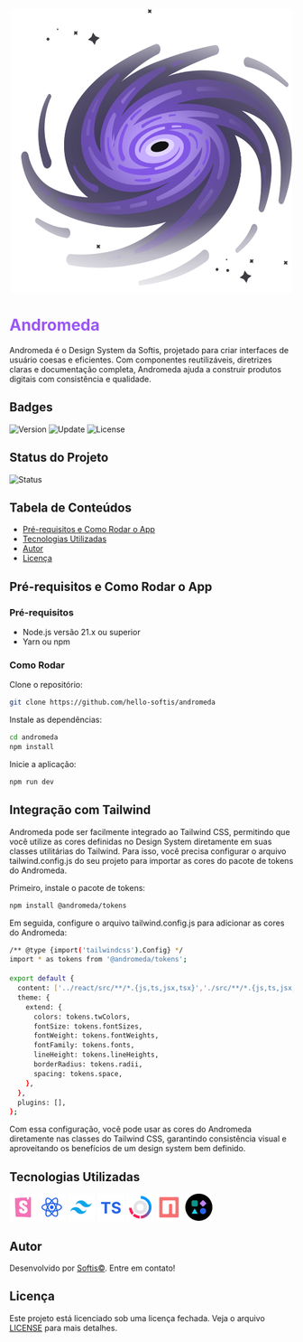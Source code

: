 <div align="center">
  <img src="./public/logo.svg" width="500px" height="500px" />
</div>

# <span style="color: #9956F6;">Andromeda</span>

Andromeda é o Design System da Softis, projetado para criar interfaces de usuário coesas e eficientes. Com componentes reutilizáveis, diretrizes claras e documentação completa, Andromeda ajuda a construir produtos digitais com consistência e qualidade.

## Badges

![Version](https://img.shields.io/badge/Version-0.0.1-black?style=for-the-badge&logo=version&logoColor=white&color=black&labelColor=black&label=Version)
![Update](https://img.shields.io/badge/Update-July%202024-black?style=for-the-badge&logo=github&logoColor=white&color=black&labelColor=black&label=Update)
![License](https://img.shields.io/badge/License-Commercial-black?style=for-the-badge&logo=license&logoColor=white&color=black&labelColor=black&label=License)

## Status do Projeto

![Status](https://img.shields.io/badge/Status-Em%20Desenvolvimento-black?style=for-the-badge&logo=github&logoColor=white&color=black&labelColor=black&label=Status)

## Tabela de Conteúdos

- [Pré-requisitos e Como Rodar o App](#pré-requisitos-e-como-rodar-o-app)
- [Tecnologias Utilizadas](#tecnologias-utilizadas)
- [Autor](#autor)
- [Licença](#licença)

## Pré-requisitos e Como Rodar o App

### Pré-requisitos

- Node.js versão 21.x ou superior
- Yarn ou npm

### Como Rodar

Clone o repositório:
```bash
git clone https://github.com/hello-softis/andromeda
```

Instale as dependências:
```bash
cd andromeda
npm install
```

Inicie a aplicação:
```bash
npm run dev
```
## Integração com Tailwind

Andromeda pode ser facilmente integrado ao Tailwind CSS, permitindo que você utilize as cores definidas no Design System diretamente em suas classes utilitárias do Tailwind. Para isso, você precisa configurar o arquivo tailwind.config.js do seu projeto para importar as cores do pacote de tokens do Andromeda.

Primeiro, instale o pacote de tokens:

```bash
npm install @andromeda/tokens
```

Em seguida, configure o arquivo tailwind.config.js para adicionar as cores do Andromeda:

```bash
/** @type {import('tailwindcss').Config} */
import * as tokens from '@andromeda/tokens';

export default {
  content: ['../react/src/**/*.{js,ts,jsx,tsx}','./src/**/*.{js,ts,jsx,tsx,mdx}'],
  theme: {
    extend: {
      colors: tokens.twColors,
      fontSize: tokens.fontSizes,
      fontWeight: tokens.fontWeights,
      fontFamily: tokens.fonts,
      lineHeight: tokens.lineHeights,
      borderRadius: tokens.radii,
      spacing: tokens.space,
    },
  },
  plugins: [],
};
  ```

Com essa configuração, você pode usar as cores do Andromeda diretamente nas classes do Tailwind CSS, garantindo consistência visual e aproveitando os benefícios de um design system bem definido.

## Tecnologias Utilizadas

![Storybook](./public/readme/languages/storybook.svg "Storybook")
![React](./public/readme/languages/react-ts.svg "React")
![Tailwind](./public/readme/languages/tailwind.svg "Tailwind CSS")
![TypeScript](./public/readme/languages/typescript.svg "TypeScript")
![Turborepo](./public/readme/languages/turborepo.svg "Turborepo")
![npm](./public/readme/languages/npm.svg "npm")
![others](./public/readme/languages/symbols.svg "Others")

## Autor

Desenvolvido por [Softis©](https://github.com/hello-softis). Entre em contato!

## Licença

Este projeto está licenciado sob uma licença fechada. Veja o arquivo [LICENSE](LICENSE.md) para mais detalhes.
